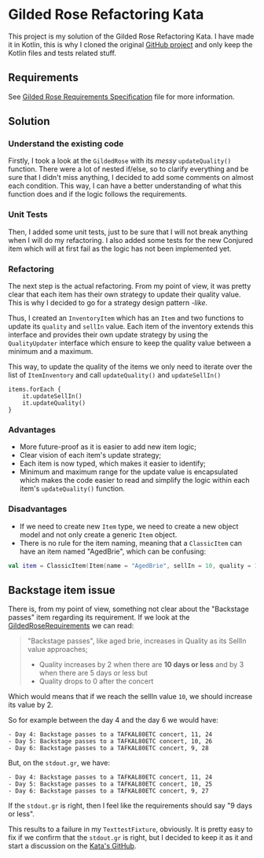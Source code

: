# Gilded Rose Refactoring Kata

This project is my solution of the Gilded Rose Refactoring Kata. 
I have made it in Kotlin, this is why I cloned the original [GitHub project](https://github.com/emilybache/GildedRose-Refactoring-Kata) and only keep the Kotlin files and tests related stuff.

## Requirements
See [Gilded Rose Requirements Specification](GildedRoseRequirements.md) file for more information.

## Solution
### Understand the existing code
Firstly, I took a look at the `GildedRose` with its _messy_ `updateQuality()` function.
There were a lot of nested if/else, so to clarify everything and be sure that I didn't miss anything, I decided to add some comments on almost each condition.
This way, I can have a better understanding of what this function does and if the logic follows the requirements.

### Unit Tests
Then, I added some unit tests, just to be sure that I will not break anything when I will do my refactoring.
I also added some tests for the new Conjured item which will at first fail as the logic has not been implemented yet.

### Refactoring
The next step is the actual refactoring.
From my point of view, it was pretty clear that each item has their own strategy to update their quality value.
This is why I decided to go for a strategy design pattern _-like_.

Thus, I created an `InventoryItem` which has an `Item` and two functions to update its `quality` and `sellIn` value.
Each item of the inventory extends this interface and provides their own update strategy by using the `QualityUpdater` interface which ensure to keep the quality value between a minimum and a maximum.

This way, to update the quality of the items we only need to iterate over the list of `ItemInventory` and call `updateQuality()` and `updateSellIn()`
```koltin
items.forEach {
    it.updateSellIn()
    it.updateQuality()
}
```

### Advantages
- More future-proof as it is easier to add new item logic;
- Clear vision of each item's update strategy;
- Each item is now typed, which makes it easier to identify; 
- Minimum and maximum range for the update value is encapsulated which makes the code easier to read and simplify the logic within each item's `updateQuality()` function.

### Disadvantages
- If we need to create new `Item` type, we need to create a new object model and not only create a generic `Item` object.
- There is no rule for the item naming, meaning that a `ClassicItem` can have an item named "AgedBrie", which can be confusing:
```kotlin
val item = ClassicItem(Item(name = "AgedBrie", sellIn = 10, quality = 10))
```

## Backstage item issue
There is, from my point of view, something not clear about the "Backstage passes" item regarding its requirement.
If we look at the [GildedRoseRequirements](GildedRoseRequirements.md) we can read:
>"Backstage passes", like aged brie, increases in Quality as its SellIn value approaches;
> - Quality increases by 2 when there are **10 days or less** and by 3 when there are 5 days or less but
> - Quality drops to 0 after the concert

Which would means that if we reach the sellIn value `10`, we should increase its value by 2.

So for example between the day 4 and the day 6 we would have:
```
- Day 4: Backstage passes to a TAFKAL80ETC concert, 11, 24
- Day 5: Backstage passes to a TAFKAL80ETC concert, 10, 26
- Day 6: Backstage passes to a TAFKAL80ETC concert, 9, 28
```

But, on the `stdout.gr`, we have:
```
- Day 4: Backstage passes to a TAFKAL80ETC concert, 11, 24
- Day 5: Backstage passes to a TAFKAL80ETC concert, 10, 25
- Day 6: Backstage passes to a TAFKAL80ETC concert, 9, 27
```
If the `stdout.gr` is right, then I feel like the requirements should say "9 days or less".

This results to a failure in my `TexttestFixture`, obviously.
It is pretty easy to fix if we confirm that the `stdout.gr` is right, but I decided to keep it as it and start a discussion on the [Kata's GitHub](https://github.com/emilybache/GildedRose-Refactoring-Kata/issues/593).
